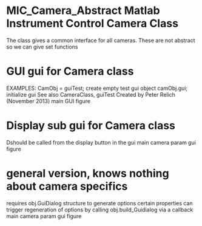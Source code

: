 # MIC_Camera_Abstract Matlab Instrument Control Camera Class
The class gives a common interface for all cameras.
These are not abstract so we can give set functions
# GUI  gui for Camera class
EXAMPLES:
CamObj = guiTest; create empty test gui object
camObj.gui; initialize gui
See also CameraClass, guiTest
Created by Peter Relich (November 2013)
main GUI figure
# Display sub gui for Camera class
Dshould be called from the display button in the gui
main camera param gui figure
# general version, knows nothing about camera specifics
requires obj.GuiDialog structure to generate options
certain properties can trigger regeneration of options by calling
obj.build_Guidialog via a callback
main camera param gui figure
